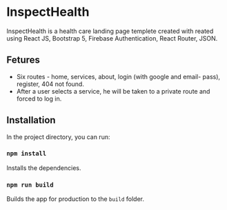 # InspectHealth

InspectHealth is a health care landing page templete created with reated using React JS, Bootstrap 5, Firebase Authentication, React Router, JSON.

## Fetures
* Six routes - home, services, about, login (with google and email- pass), register, 404 not found.
* After a user selects a service, he will be taken to a private route and forced to log in.

## Installation
In the project directory, you can run:

### `npm install`

Installs the dependencies.

### `npm run build`

Builds the app for production to the `build` folder.

